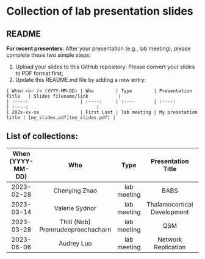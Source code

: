 # Collection of lab presentation slides

## README
**For recent presenters**: After your presentation (e.g., lab meeting), please complete these two simple steps:

1. Upload your slides to this GitHub repository: Please convert your slides to PDF format first;
2. Update this README.md file by adding a new entry:

```
| When <br /> (YYYY-MM-DD) | Who        | Type        | Presentation Title   | Slides filename/link           |
| :----:                   | :----:     | :----       | :----:               | :----:                         |
| 202x-xx-xx               | First Last | lab meeting | My presetation title | [my_slides.pdf](my_slides.pdf) |
```

## List of collections:
| When <br /> (YYYY-MM-DD) | Who  | Type | Presentation Title  | Slides filename/link    |
| :----:        | :----:   | :----:     | :----:         | :----:        |
| 2023-02-28 | Chenying Zhao | lab meeting | BABS | [labMeeting_BABS_Chenying_toLab_20230228.pdf](labMeeting_BABS_Chenying_toLab_20230228.pdf) |
| 2023-03-14 | Valerie Sydnor | lab meeting | Thalamocortical Development | [Sydnor_LabMeeting_3.14.23_ThalamocorticalDevelopment.pdf](Sydnor_LabMeeting_3.14.23_ThalamocorticalDevelopment.pdf) |
| 2023-03-28 | Thiti (Nob) Premrudeepreechacharn | lab meeting | QSM | [Premrudeepreechacharn_LabMeeting_03.28.23_QSM.pdf](Premrudeepreechacharn_LabMeeting_03.28.23_QSM.pdf) |
| 2023-06-06 | Audrey Luo | lab meeting | Network Replication | [Luo_NetworkReplication.pdf](Luo_NetworkReplication.pdf) |

